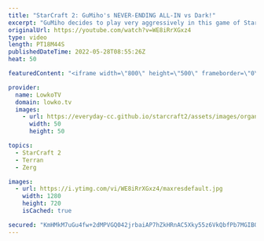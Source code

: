 ```yaml
---
title: "StarCraft 2: GuMiho's NEVER-ENDING ALL-IN vs Dark!"
excerpt: "GuMiho decides to play very aggressively in this game of StarCraft 2. After Dark opens up with a quick Spawning Pool and catches his Terran opponent off guard with Zerglings, GuMiho decides to return the favour by never making a fourth Command Center and going for a never-ending all-in.  Support my work"
originalUrl: https://youtube.com/watch?v=WE8iRrXGxz4
type: video
length: PT18M44S
publishedDateTime: 2022-05-28T08:55:26Z
heat: 50

featuredContent: "<iframe width=\"800\" height=\"500\" frameborder=\"0\" src=\"https://www.youtube.com/embed/WE8iRrXGxz4\" allow=\"accelerometer; autoplay; encrypted-media; gyroscope; picture-in-picture\" allowfullscreen></iframe>"

provider:
  name: LowkoTV
  domain: lowko.tv
  images:
    - url: https://everyday-cc.github.io/starcraft2/assets/images/organizations/lowko.tv-50x50.jpg
      width: 50
      height: 50

topics:
  - StarCraft 2
  - Terran
  - Zerg

images:
  - url: https://i.ytimg.com/vi/WE8iRrXGxz4/maxresdefault.jpg
    width: 1280
    height: 720
    isCached: true

secured: "KmHMkM7uGu4fw+2dMPVGQ042jrbaiAP7hZkHRnAC5Xky55z6VkQbfPb7MGIBQ2PhZg6Y3AdaYAyjLfQNWDlEFdn0m1mM8aGvyrohfrBW/yW/oGmYaD4O+9dBHHLvrbFs90ccmrPDIdwNXdtDRVbfyF+xUvxGBXok+AhkvouBLrPvTBlQpfMTJADojQ6T7m5/3Gti9Wmlo/yDd1zLORCn4ebKgg0ZY7nVw63XqC/kBnUg8+piNYP8LTYoM0DmLvQM73Nd3MxUIRvV3wWMTRfLqrLgJWWjm/e/4ebpDDrXhIq6AqESVHUjkxK2GrT6E5yGTH6PiCsFOeFDQmzBKzxFPPIhsqsb8U/OxCayjmj7D8MESTPTDxqeN4hDnMep3TAvIUeuTJ5OaxLQw8vdQ0NEVw3LpqAUuyHDy60JqlPQHlGwoX8SPZBc4n9fihRQ4ryL;g2FKUsBwSh2kD0aXukZ/5w=="
---
```


